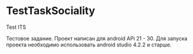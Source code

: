 # TestTaskSociality
Test ITS

Тестовое задание.
Проект написан для android APi 21 - 30. Для запуска проекта необходимо использовать android studio 4.2.2 и старше.
